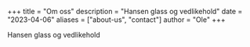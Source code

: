 +++
title = "Om oss"
description = "Hansen glass og vedlikehold"
date = "2023-04-06"
aliases = ["about-us", "contact"]
author = "Ole"
+++

Hansen glass og vedlikehold
